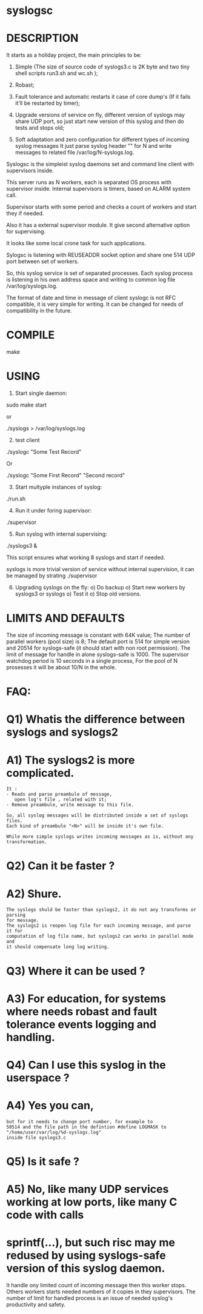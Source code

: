 # syslogsc

# DESCRIPTION

It starts as a holiday project, the main principles to be:
1. Simple (The size of source code of syslogs3.c is 2K byte and two tiny
   shell scripts run3.sh and wc.sh );

2. Robast; 
3. Fault tolerance and automatic restarts it case of core dump's (If it
   fails it'll be restarted by timer);

4. Upgrade versions of service on fly, different version of syslogs may
   share UDP port, so just start new version of this syslog and then do
   tests and stops old;

5. Soft adaptation and zero configuration for different types of incoming syslog messages
   It just parse syslog header "<N>" for N and write messages to related file
   /var/log/N-syslogs.log.

Syslogsc is the simpleist syslog daemons set and command line client with supervisors inside.

This server runs as N workers, each is separated OS process with supervisor inside. 
Internal supervisors is timers, based on ALARM system call.

Supervisor starts with some period and checks a count of workers and start they if needed. 

Also it has a external supervisor module. It give second alternative option for supervising.

It looks like some local crone task for such applications.

Sylogsc is listening with REUSEADDR socket option and share one 514 UDP port between set of workers. 
 
So, this syslog service is set of separated processes.
Each syslog process is listening in his own 
address space and writing to common log file /var/log/syslogs.log.

The format of date and time in message of client syslogc is not RFC compatible, 
it is very simple for writing.
It can be changed for needs of compatibility in the future.
 
# COMPILE

make

# USING

1) Start single daemon:

sudo make start

or

./syslogs > /var/log/syslogs.log

2) test client

./syslogc "Some Test Record"

Or

./syslogc "Some First Record" "Second record"

3) Start multyple instances of syslog:

./run.sh

4) Run it under foring supervisor:

./supervisor

5) Run syslog with internal supervising:

./syslogs3 &

This script ensures what working 8 syslogs and start if needed.

syslogs is more trivial version of service without internal supervision,
it can be managed by strating ./supervisor 

6) Upgrading syslogs on the fly:
   o) Do backup
   o) Start new workers by syslogs3 or syslogs
   o) Test it 
   o) Stop old versions.

# LIMITS AND DEFAULTS

  The size of incoming message is constant with 64K value;
  The number of parallel workers (pool size) is 8;
  The default port is 514 for simple version and 20514 for syslogs-safe 
  (it should start with non root permission). 
  The limit of message for handle in alone syslogs-safe is 1000.
  The supervisor watchdog period is 10 seconds in a single process,
  For the pool of N prosesses it will be about 10/N in the whole. 

# FAQ:

# Q1) Whatis the difference between syslogs and syslogs2
# A1) The syslogs2 is more complicated.
    It :
    - Reads and parse preambule of message, 
       open log's file , related with it;
    - Remove preambule, write message to this file.

    So, all syslog messages will be distributed inside a set of syslogs files.
    Each kind of preambule "<N>" will be inside it's own file.
  
    While more simple syslogs writes incoming messages as is, without any
    transformation.

# Q2) Can it be faster ?
# A2) Shure. 
    The syslogs shuld be faster than syslogs2, it do not any transforms or parsing 
    for message.
    The syslogs2 is reopen log file for each incoming message, and parse it for
    computation of log file name, but syslogs2 can works in parallel mode and
    it should compensate long log writing.

# Q3) Where it can be used ?
# A3) For education, for systems where needs robast and fault tolerance events logging and handling. 
    
# Q4) Can I use this syslog in the userspace ?
# A4) Yes you can, 
    but for it needs to change port number, for example to
    50514 and the file path in the defintion #define LOGMASK to "/home/user/var/log/%d-syslogs.log"
    inside file syslogs3.c
# Q5) Is it safe ?
# A5) No, like many UDP services working at low ports, like many C code with calls
# sprintf(...), but such risc may me redused by using syslogs-safe version of this syslog daemon. 
  It handle ony limited count of incoming message then this worker stops.
  Others workers starts needed numbers of it copies in they supervisors.
  The number of limit for handled process is an issue of needed syslog's productivity and
  safety.       
